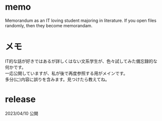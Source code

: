 # memo
Memorandum as an IT loving student majoring in literature.
If you open files randomly, then they become memorandam. 

# メモ
IT的な話が好きではあるが詳しくはない文系学生が、色々試してみた備忘録的な何かです。  
一応公開していますが、私が後で再度参照する用がメインです。  
多分(に)内容に誤りを含みます。見つけたら教えてね。  

# release
2023/04/10  公開
